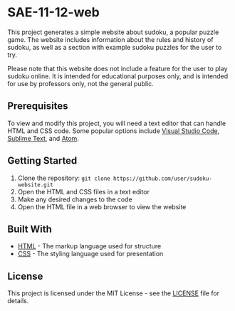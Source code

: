 # SAE-11-12-web

This project generates a simple website about sudoku, a popular puzzle game. The website includes information about the rules and history of sudoku, as well as a section with example sudoku puzzles for the user to try.

Please note that this website does not include a feature for the user to play sudoku online. It is intended for educational purposes only, and is intended for use by professors only, not the general public.

## Prerequisites

To view and modify this project, you will need a text editor that can handle HTML and CSS code. Some popular options include [Visual Studio Code](https://code.visualstudio.com/), [Sublime Text](https://www.sublimetext.com/), and [Atom](https://atom.io/).

## Getting Started

1. Clone the repository: `git clone https://github.com/user/sudoku-website.git`
2. Open the HTML and CSS files in a text editor
3. Make any desired changes to the code
4. Open the HTML file in a web browser to view the website

## Built With

- [HTML](https://www.w3schools.com/html/) - The markup language used for structure
- [CSS](https://www.w3schools.com/css/) - The styling language used for presentation

## License

This project is licensed under the MIT License - see the [LICENSE](LICENSE) file for details.

